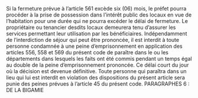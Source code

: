 Si la fermeture prévue à l’article 561 excède six (06) mois, le préfet pourra procéder à la prise de possession dans l’intérêt public des locaux en vue de l’habitation pour une durée qui ne pourra excéder le délai de fermeture.
Le propriétaire ou tenancier desdits locaux demeurera tenu d’assurer les services permettant leur utilisation par les bénéficiaires.
Indépendamment de l’interdiction de séjour qui peut être prononcée, il est interdit à toute personne condamnée à une peine d’emprisonnement en application des articles 556, 558 et 569 du présent code de paraître dans le ou les départements dans lesquels les faits ont été commis pendant un temps égal au double de la peine d’emprisonnement prononcée. Ce délai court du jour où la décision est devenue définitive.
Toute personne qui paraîtra dans un lieu qui lui est interdit en violation des dispositions du présent article sera punie des peines prévues à l’article 45 du présent code.
PARAGRAPHES 6 : DE LA BIGAMIE